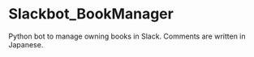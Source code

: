 # Slackbot_BookManager
Python bot to manage owning books in Slack. Comments are written in Japanese. 
